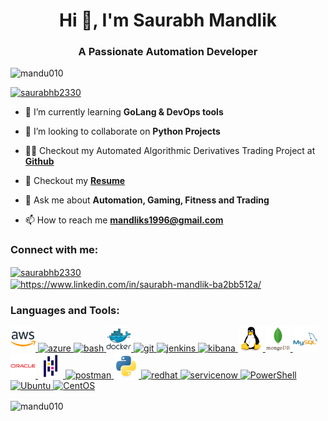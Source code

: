 <h1 align="center">Hi 👋, I'm Saurabh Mandlik</h1>
<h3 align="center">A Passionate Automation Developer</h3>

<p align="left"> <img src="https://komarev.com/ghpvc/?username=mandu010&label=Profile%20views&color=0e75b6&style=flat" alt="mandu010" /> </p>

<p align="left"> <a href="https://twitter.com/saurabhb2330" target="blank"><img src="https://img.shields.io/twitter/follow/saurabhb2330?logo=twitter&style=for-the-badge" alt="saurabhb2330" /></a> </p>

- 🌱 I’m currently learning **GoLang & DevOps tools**

- 👯 I’m looking to collaborate on **Python Projects**

- 👨‍💻 Checkout my Automated Algorithmic Derivatives Trading Project at [**Github**](https://github.com/mandu010/AutomatedTradingAlgoProject)

- 📝 Checkout my [**Resume**](https://github.com/mandu010/mandu010/blob/main/Saurabh_Mandlik_Resume.pdf)

- 💬 Ask me about **Automation, Gaming, Fitness and Trading**

- 📫 How to reach me **mandliks1996@gmail.com**

<h3 align="left">Connect with me:</h3>
<p align="left">
<a href="https://twitter.com/saurabhb2330" target="blank"><img align="center" src="https://raw.githubusercontent.com/rahuldkjain/github-profile-readme-generator/master/src/images/icons/Social/twitter.svg" alt="saurabhb2330" height="30" width="40" /></a>
<a href="https://linkedin.com/in/https://www.linkedin.com/in/saurabh-mandlik-ba2bb512a/" target="blank"><img align="center" src="https://raw.githubusercontent.com/rahuldkjain/github-profile-readme-generator/master/src/images/icons/Social/linked-in-alt.svg" alt="https://www.linkedin.com/in/saurabh-mandlik-ba2bb512a/" height="30" width="40" /></a>
</p>

<h3 align="left">Languages and Tools:</h3>
<p align="left"> <a href="https://aws.amazon.com" target="_blank" rel="noreferrer"> <img src="https://raw.githubusercontent.com/devicons/devicon/master/icons/amazonwebservices/amazonwebservices-original-wordmark.svg" alt="aws" width="40" height="40"/> </a> <a href="https://azure.microsoft.com/en-in/" target="_blank" rel="noreferrer"> <img src="https://www.vectorlogo.zone/logos/microsoft_azure/microsoft_azure-icon.svg" alt="azure" width="40" height="40"/> </a> <a href="https://www.gnu.org/software/bash/" target="_blank" rel="noreferrer"> <img src="https://www.vectorlogo.zone/logos/gnu_bash/gnu_bash-icon.svg" alt="bash" width="40" height="40"/> </a> <a href="https://www.docker.com/" target="_blank" rel="noreferrer"> <img src="https://raw.githubusercontent.com/devicons/devicon/master/icons/docker/docker-original-wordmark.svg" alt="docker" width="40" height="40"/> </a> <a href="https://git-scm.com/" target="_blank" rel="noreferrer"> <img src="https://www.vectorlogo.zone/logos/git-scm/git-scm-icon.svg" alt="git" width="40" height="40"/> </a> <a href="https://www.jenkins.io" target="_blank" rel="noreferrer"> <img src="https://www.vectorlogo.zone/logos/jenkins/jenkins-icon.svg" alt="jenkins" width="40" height="40"/> </a> <a href="https://www.elastic.co/kibana" target="_blank" rel="noreferrer"> <img src="https://www.vectorlogo.zone/logos/elasticco_kibana/elasticco_kibana-icon.svg" alt="kibana" width="40" height="40"/> </a> <a href="https://www.linux.org/" target="_blank" rel="noreferrer"> <img src="https://raw.githubusercontent.com/devicons/devicon/master/icons/linux/linux-original.svg" alt="linux" width="40" height="40"/> </a> <a href="https://www.mongodb.com/" target="_blank" rel="noreferrer"> <img src="https://raw.githubusercontent.com/devicons/devicon/master/icons/mongodb/mongodb-original-wordmark.svg" alt="mongodb" width="40" height="40"/> </a> <a href="https://www.mysql.com/" target="_blank" rel="noreferrer"> <img src="https://raw.githubusercontent.com/devicons/devicon/master/icons/mysql/mysql-original-wordmark.svg" alt="mysql" width="40" height="40"/> </a> <a href="https://www.oracle.com/" target="_blank" rel="noreferrer"> <img src="https://raw.githubusercontent.com/devicons/devicon/master/icons/oracle/oracle-original.svg" alt="oracle" width="40" height="40"/> </a> <a href="https://pandas.pydata.org/" target="_blank" rel="noreferrer"> <img src="https://raw.githubusercontent.com/devicons/devicon/2ae2a900d2f041da66e950e4d48052658d850630/icons/pandas/pandas-original.svg" alt="pandas" width="40" height="40"/> </a> <a href="https://postman.com" target="_blank" rel="noreferrer"> <img src="https://www.vectorlogo.zone/logos/getpostman/getpostman-icon.svg" alt="postman" width="40" height="40"/> </a> <a href="https://www.python.org" target="_blank" rel="noreferrer"> <img src="https://raw.githubusercontent.com/devicons/devicon/master/icons/python/python-original.svg" alt="python" width="40" height="40"/> </a><a href="https://www.ansible.com/" target="_blank" rel="noreferrer">  </a><a href="https://www.redhat.com/en" target="_blank" rel="noreferrer"> <img src="https://www.vectorlogo.zone/logos/redhat/redhat-icon.svg" alt="redhat" width="40" height="40"/> </a> <a href="https://www.redhat.com/en" target="_blank" rel="noreferrer">  </a>
<a href="https://www.servicenow.com/" target="_blank" rel="noreferrer"> <img src="https://www.vectorlogo.zone/logos/servicenow/servicenow-icon.svg" alt="servicenow" width="40" height="40"/> </a> <a href="https://www.servicenow.com/" target="_blank" rel="noreferrer">  </a>
<a href="https://learn.microsoft.com/en-us/powershell/scripting/overview?view=powershell-7.3" target="_blank" rel="noreferrer"> <img src="https://raw.githubusercontent.com/gist/Xainey/d5bde7d01dcbac51ac951810e94313aa/raw/6c858c46726541b48ddaaebab29c41c07a196394/PowerShell.svg" alt="PowerShell" width="40" height="40"/> </a> <a href="https://learn.microsoft.com/en-us/powershell/scripting/overview?view=powershell-7.3/" target="_blank" rel="noreferrer">  </a> <a href="https://ubuntu.com/" target="_blank" rel="noreferrer"> <img src="https://www.vectorlogo.zone/logos/ubuntu/ubuntu-ar21.svg" alt="Ubuntu" width="40" height="40"/> </a> <a href="https://ubuntu.com/" target="_blank" rel="noreferrer">  </a>
<a href="https://www.centos.org/" target="_blank" rel="noreferrer"> <img src="https://www.vectorlogo.zone/logos/centos/centos-icon.svg" alt="CentOS" width="40" height="40"/> </a> <a href="https://www.centos.org/" target="_blank" rel="noreferrer">  </a></p>

<p><img align="center" src="https://github-readme-stats.vercel.app/api/top-langs?username=mandu010&show_icons=true&locale=en&layout=compact" alt="mandu010" /></p>
